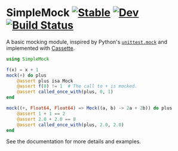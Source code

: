 # SimpleMock [![Stable](https://img.shields.io/badge/docs-stable-blue.svg)](https://christopher-dG.github.io/SimpleMock.jl/stable) [![Dev](https://img.shields.io/badge/docs-dev-blue.svg)](https://christopher-dG.github.io/SimpleMock.jl/dev) [![Build Status](https://travis-ci.com/christopher-dG/SimpleMock.jl.svg?branch=master)](https://travis-ci.com/christopher-dG/SimpleMock.jl)

A basic mocking module, inspired by Python's [`unittest.mock`](https://docs.python.org/3/library/unittest.mock.html) and implemented with [Cassette](https://github.com/jrevels/Cassette.jl).

```jl
using SimpleMock

f(x) = x + 1
mock(+) do plus
    @assert plus isa Mock
    @assert f(0) != 1  # The call to + is mocked.
    @assert called_once_with(plus, 0, 1)
end

mock((+, Float64, Float64) => Mock((a, b) -> 2a + 2b)) do plus
    @assert 1 + 1 == 2
    @assert 2.0 + 2.0 == 8
    @assert called_once_with(plus, 2.0, 2.0)
end
```

See the documentation for more details and examples.
